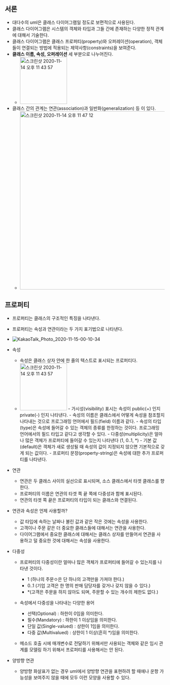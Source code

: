 ## 서론
- 대다수의 uml은 클래스 다이어그램일 정도로 보편적으로 사용된다.
- 클래스 다이어그램은 시스템의 객체와 타입과 그들 간에 존재하는 다양한 정적 관계에 대해서 기술한다.
- 클래스 다이어그램은 클래스 프로퍼티(property)와 오퍼레이션(operation), 객체들이 연결되는 방법에 적용되는 제약사항(constraints)을 보여준다.
- **클래스 이름, 속성, 오퍼레이션** 세 부분으로 나누어진다.
  - <img width="148" alt="스크린샷 2020-11-14 오후 11 43 57" src="https://user-images.githubusercontent.com/7076334/99149738-4e630800-26d3-11eb-9d2d-2b1db9c2112d.png">
- 클래스 간의 관계는 연관(association)과 일반화(generalization) 등 이 있다.
  - <img width="562" alt="스크린샷 2020-11-14 오후 11 47 12" src="https://user-images.githubusercontent.com/7076334/99149819-bf0a2480-26d3-11eb-8bac-06f58ec69d10.png">

## 프로퍼티
- 프로퍼티는 클래스의 구조적인 특징을 나타낸다.
- 프로퍼티는 속성과 연관이라는 두 가지 표기법으로 나타낸다.

- ![KakaoTalk_Photo_2020-11-15-00-10-34](https://user-images.githubusercontent.com/7076334/99150323-08a83e80-26d7-11eb-8443-3a3f1ad8b2f6.jpeg)

- 속성
  - 속성은 클래스 상자 안에 한 줄의 텍스트로 표시되는 프로퍼티다.
  - <img width="148" alt="스크린샷 2020-11-14 오후 11 43 57" src="https://user-images.githubusercontent.com/7076334/99149738-4e630800-26d3-11eb-9d2d-2b1db9c2112d.png">
    - 가시성(visibility) 표시는 속성이 public(+) 인지 private(-) 인지 나타낸다.
    - 속성의 이름은 클래스에서 어떻게 속성을 참조할지 나타내는 것으로 프로그래밍 언어에서 필드(field) 이름과 같다.
    - 속성의 타입(type)은 속성에 들어갈 수 있는 객체의 종류를 한정하는 것이다. 프로그래밍 언어에서의 필드 타입고 같다고 생각할 수 있다.
    - 다중성(multiplicity)은 얼마나 많은 객체가 프로퍼티에 들어갈 수 있는지 나타낸다 (1, 0..1, *)
    - 기본 값(default)은 객체가 새로 생성될 때 속성의 값이 지정되지 않으면 기본적으로 갖게 되는 값이다.
    - 프로퍼티 문장(property-string)은 속성에 대한 추가 프로퍼티를 나타낸다.
    
- 연관
  - 연관은 두 클래스 사이의 실선으로 표시되며, 소스 클래스에서 타겟 클래스를 향한다.
  - 프로퍼티의 이름은 연관의 타겟 쪽 끝 쪽에 다중성과 함께 표시된다.
  - 연관의 타겟 쪽 끝은 프로퍼티의 타입이 되는 클래스와 연결된다.
  
- 연관과 속성은 언제 사용할까?
  - 값 타입에 속하는 날짜나 불린 값과 같은 작은 것에는 속성을 사용한다.
  - 고객이나 주문 같은 더 중요한 클래스들에 대해서는 연관을 사용한다.
  - 다이어그램에서 중요한 클래스에 대해서는 클래스 상자를 만들어서 연관을 사용하고 덜 중요한 것에 대해서는 속성을 사용한다.
  
- 다중성
  - 프로퍼티의 다중성이란 얼마나 많은 객체가 프로퍼티에 들어갈 수 있는지를 나타낸 것이다.
    - 1 (하나의 주문ㅇ은 단 하나의 고객만을 가져야 한다.)
    - 0..1 (기업 고객은 한 명의 판매 담당자를 갖거나 갖지 않을 수 있다.)
    - *(고객은 주문을 하지 않아도 되며, 주문할 수 있는 개수의 제한도 없다.)
    
  - 속성에서 다중성을 나타내는 다양한 용어
    - 선택(Optional) : 하한이 0임을 의미한다.
    - 필수(Mandatory) : 하한이 1 이상임을 의미한다.
    - 단일 값(Single-valued) : 상한이 1임을 의미한다.
    - 다중 값(Multivalued) : 상한이 1 이상(흔히 *)임을 의미한다.
   
  - 메소드 호출 시에 매개변수로 전달하기 위해서만 사용되는 객체와 같은 임시 관계를 모델링 하기 위해서 프로퍼티를 사용해서는 안 된다.
  
- 양방향 연관
  - 양방향 화살표가 없는 경우 uml에서 양방향 연관을 표현하려 할 때에나 운항 가능성을 보여주지 않을 때에 모두 이런 모양을 사용할 수 있다.
  
    
  
  
